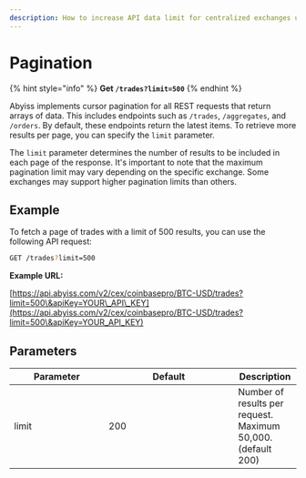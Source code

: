 ```yaml
---
description: How to increase API data limit for centralized exchanges using pagination.
---
```


# Pagination

{% hint style="info" %}
**Get `/trades?limit=500`**
{% endhint %}

Abyiss implements cursor pagination for all REST requests that return arrays of data. This includes endpoints such as `/trades`, `/aggregates`, and `/orders`. By default, these endpoints return the latest items. To retrieve more results per page, you can specify the `limit` parameter.

The `limit` parameter determines the number of results to be included in each page of the response. It's important to note that the maximum pagination limit may vary depending on the specific exchange. Some exchanges may support higher pagination limits than others.

## Example

To fetch a page of trades with a limit of 500 results, you can use the following API request:

```bash
GET /trades?limit=500
```

**Example URL:**

[https://api.abyiss.com/v2/cex/coinbasepro/BTC-USD/trades?limit=500\&apiKey=YOUR\_API\_KEY](https://api.abyiss.com/v2/cex/coinbasepro/BTC-USD/trades?limit=500\&apiKey=YOUR_API_KEY)

## Parameters

<table><thead><tr><th width="150">Parameter</th><th width="211.4">Default</th><th>Description</th></tr></thead><tbody><tr><td>limit</td><td>200</td><td>Number of results per request. Maximum 50,000. (default 200)</td></tr></tbody></table>
